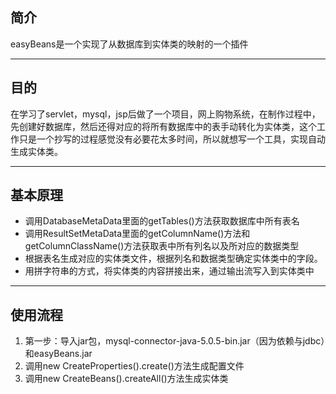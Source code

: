## 简介
easyBeans是一个实现了从数据库到实体类的映射的一个插件
***
## 目的
在学习了servlet，mysql，jsp后做了一个项目，网上购物系统，在制作过程中，先创建好数据库，然后还得对应的将所有数据库中的表手动转化为实体类，这个工作只是一个抄写的过程感觉没有必要花太多时间，所以就想写一个工具，实现自动生成实体类。
***
## 基本原理
* 调用DatabaseMetaData里面的getTables()方法获取数据库中所有表名
* 调用ResultSetMetaData里面的getColumnName()方法和getColumnClassName()方法获取表中所有列名以及所对应的数据类型
* 根据表名生成对应的实体类文件，根据列名和数据类型确定实体类中的字段。
* 用拼字符串的方式，将实体类的内容拼接出来，通过输出流写入到实体类中
***
## 使用流程
1. 第一步：导入jar包，mysql-connector-java-5.0.5-bin.jar（因为依赖与jdbc）和easyBeans.jar
2. 调用new CreateProperties().create()方法生成配置文件
3. 调用new CreateBeans().createAll()方法生成实体类
